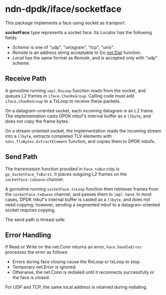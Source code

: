 # ndn-dpdk/iface/socketface

This package implements a face using socket as transport.

**socketFace** type represents a socket face.
Its Locator has the following fields:

* *Scheme* is one of "udp", "unixgram", "tcp", "unix".
* *Remote* is an address string acceptable to Go [net.Dial](https://golang.org/pkg/net/#Dial) function.
* *Local* has the same format as *Remote*, and is accepted only with "udp" scheme.

## Receive Path

A goroutine running `impl.RxLoop` function reads from the socket, and queues L2 frames in `iface.ChanRxGroup`.
Calling code must add `iface.ChanRxGroup` to a TxLoop to receive these packets.

On a datagram-oriented socket, each incoming datagram is an L2 frame.
The implementation casts DPDK mbuf's internal buffer as a `[]byte`, and does not copy the frame bytes.

On a stream-oriented socket, the implementation reads the incoming stream into a `[]byte`, extracts completed TLV elements with `ndni.TlvBytes.ExtractElement` function, and copies them to DPDK mbufs.

## Send Path

The transmission function provided in `Face.txBurstOp` is `go_SocketFace_TxBurst`.
It places outgoing L2 frames on the `socketFace.txQueue` channel.

A goroutine running `socketFace.txLoop` function then retrieves frames from the `socketFace.txQueue` channel, and passes them to `impl.Send`.
In most cases, DPDK mbuf's internal buffer is casted as a `[]byte`, and does not need copying; however, sending a segmented mbuf to a datagram-oriented socket requires copying.

The send path is thread-safe.

## Error Handling

If Read or Write on the net.Conn returns an error, `Face.handleError` processes the error as follows:

* Errors during face closing cause the RxLoop or txLoop to stop.
* Temporary net.Error is ignored.
* Otherwise, the net.Conn is redialed until it reconnects successfully or the face is closed.

For UDP and TCP, the same local address is retained during redialing.
